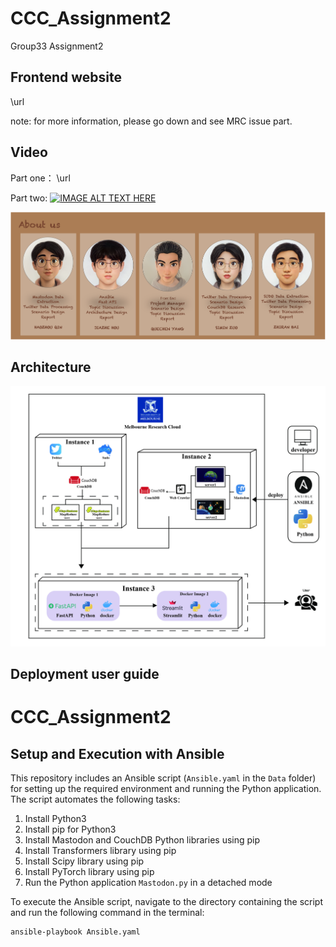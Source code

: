 # CCC_Assignment2
Group33 Assignment2

## Frontend website

\url
 
 note: for more information, please go down and see MRC issue part.

## Video
Part one： \url

Part two:  [![IMAGE ALT TEXT HERE](http://img.youtube.com/vi/Cp7H8vrW6WE/0.jpg)](https://youtu.be/Cp7H8vrW6WE)

![alt text](./img/about_us.png)


## Architecture
![alt text](./img/logo.jpg)

## Deployment user guide
# CCC_Assignment2

## Setup and Execution with Ansible

This repository includes an Ansible script (`Ansible.yaml` in the `Data` folder) for setting up the required environment and running the Python application. The script automates the following tasks:

1. Install Python3
2. Install pip for Python3
3. Install Mastodon and CouchDB Python libraries using pip
4. Install Transformers library using pip
5. Install Scipy library using pip
6. Install PyTorch library using pip
7. Run the Python application `Mastodon.py` in a detached mode

To execute the Ansible script, navigate to the directory containing the script and run the following command in the terminal:

```bash
ansible-playbook Ansible.yaml



